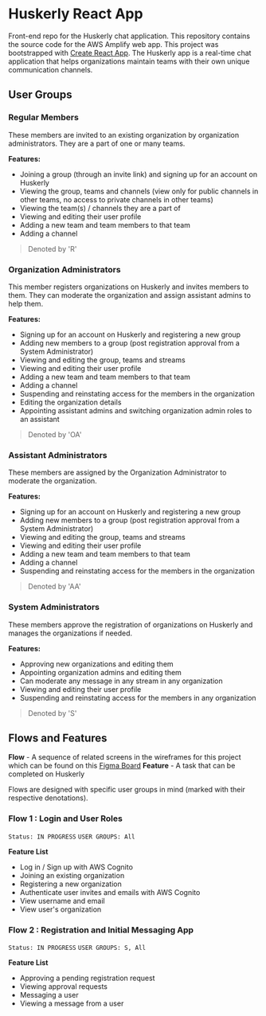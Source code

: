 # Huskerly React App
Front-end repo for the Huskerly chat application. This repository contains the source code for the AWS Amplify web app. This project was bootstrapped with [Create React App](https://github.com/facebook/create-react-app). The Huskerly app is a real-time chat application that helps organizations maintain teams with their own unique communication channels.

## User Groups

### Regular Members
These members are invited to an existing organization by organization administrators. They are a part of one or many teams.

**Features:**
- Joining a group (through an invite link) and signing up for an account on Huskerly
- Viewing the group, teams and channels (view only for public channels in other teams, no access to private channels in other teams)
- Viewing the team(s) / channels they are a part of
- Viewing and editing their user profile
- Adding a new team and team members to that team
- Adding a channel

> Denoted by 'R'

### Organization Administrators
This member registers organizations on Huskerly and invites members to them. They can moderate the organization and assign assistant admins to help them.

**Features:**
- Signing up for an account on Huskerly and registering a new group
- Adding new members to a group (post registration approval from a System Administrator)
- Viewing and editing the group, teams and streams
- Viewing and editing their user profile
- Adding a new team and team members to that team
- Adding a channel
- Suspending and reinstating access for the members in the organization
- Editing the organization details
- Appointing assistant admins and switching organization admin roles to an assistant

> Denoted by 'OA'

### Assistant Administrators
These members are assigned by the Organization Administrator to moderate the organization.

**Features:**
- Signing up for an account on Huskerly and registering a new group
- Adding new members to a group (post registration approval from a System Administrator)
- Viewing and editing the group, teams and streams
- Viewing and editing their user profile
- Adding a new team and team members to that team
- Adding a channel
- Suspending and reinstating access for the members in the organization

> Denoted by 'AA'

### System Administrators
These members approve the registration of organizations on Huskerly and manages the organizations if needed.

**Features:**
- Approving new organizations and editing them
- Appointing organization admins and editing them
- Can moderate any message in any stream in any organization
- Viewing and editing their user profile
- Suspending and reinstating access for the members in any organization

> Denoted by 'S'


## Flows and Features

**Flow** - A sequence of related screens in the wireframes for this project which can be found on this [Figma Board](https://www.figma.com/design/RWtpxoFoTCkRRjtVjMO8iN/Huskerly?node-id=0-1&t=SpAgBPqd4KntDM0w-1)
**Feature** - A task that can be completed on Huskerly

Flows are designed with specific user groups in mind (marked with their respective denotations).

### Flow 1 : Login and User Roles
`Status: IN PROGRESS`
`USER GROUPS: All`

**Feature List**
- Log in / Sign up with AWS Cognito
- Joining an existing organization
- Registering a new organization
- Authenticate user invites and emails with AWS Cognito
- View username and email
- View user's organization

### Flow 2 : Registration and Initial Messaging App
`Status: IN PROGRESS`
`USER GROUPS: S, All`

**Feature List**
- Approving a pending registration request
- Viewing approval requests
- Messaging a user
- Viewing a message from a user
